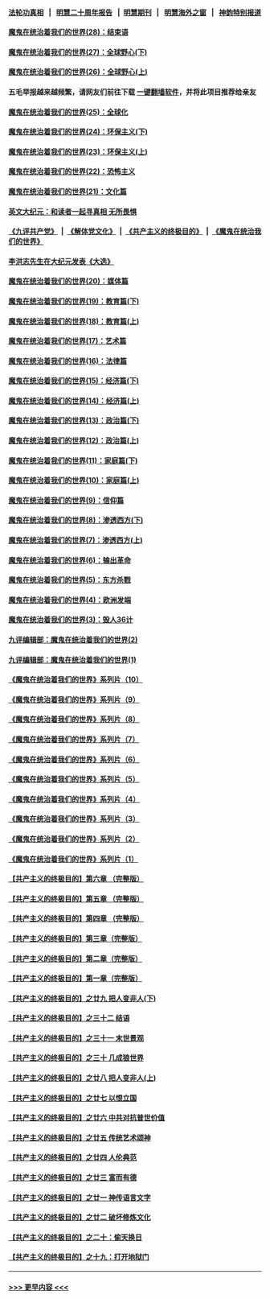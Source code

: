 #### [法轮功真相](https://github.com/gfw-breaker/truth/blob/master/README.md?t=0) &nbsp;&nbsp;|&nbsp;&nbsp; [明慧二十周年报告](https://github.com/gfw-breaker/mh-reports/blob/master/README.md?t=0) &nbsp;&nbsp;|&nbsp;&nbsp;[明慧期刊](https://github.com/gfw-breaker/mh-qikan) &nbsp;&nbsp;|&nbsp;&nbsp; [明慧海外之窗](https://github.com/gfw-breaker/mh-news/blob/master/README.md?t=0) &nbsp;&nbsp;|&nbsp;&nbsp; [神韵特别报道](https://github.com/gfw-breaker/mh-news/blob/master/shenyun.md?t=0)
#### [魔鬼在统治着我们的世界(28)：结束语](../pages/nsc422/n10936246.md?t=07230101) 
#### [魔鬼在统治着我们的世界(27)：全球野心(下)](../pages/nsc422/n10928319.md?t=07230101) 
#### [魔鬼在统治着我们的世界(26)：全球野心(上)](../pages/nsc422/n10900318.md?t=07230101) 
#### 五毛举报越来越频繁，请网友们前往下载 [一键翻墙软件](https://github.com/gfw-breaker/ssr-accounts)，并将此项目推荐给亲友
#### [魔鬼在统治着我们的世界(25)：全球化](../pages/nsc422/n10788205.md?t=07230101) 
#### [魔鬼在统治着我们的世界(24)：环保主义(下)](../pages/nsc422/n10695307.md?t=07230101) 
#### [魔鬼在统治着我们的世界(23)：环保主义(上)](../pages/nsc422/n10688613.md?t=07230101) 
#### [魔鬼在统治着我们的世界(22)：恐怖主义](../pages/nsc422/n10614727.md?t=07230101) 
#### [魔鬼在统治着我们的世界(21)：文化篇](../pages/nsc422/n10597706.md?t=07230101) 
#### [英文大纪元：和读者一起寻真相 无所畏惧](../pages/nsc422/n12542027.md?t=07230101) 
#### [《九评共产党》](https://github.com/begood0513/9ping.md/blob/master/README.md) &nbsp;|&nbsp; [《解体党文化》](../../../../jtdwh.md/blob/master/README.md)  &nbsp;|&nbsp; [《共产主义的终极目的》](../../../../gczydzjmd.md/blob/master/README.md) &nbsp;|&nbsp; [《魔鬼在统治我们的世界》](../../../../mgztzwmdsj.md/blob/master/README.md) 
#### [李洪志先生在大纪元发表《大选》](../pages/nsc422/n12534746.md?t=07230101) 
#### [魔鬼在统治着我们的世界(20)：媒体篇](../pages/nsc422/n10586579.md?t=07230101) 
#### [魔鬼在统治着我们的世界(19)：教育篇(下)](../pages/nsc422/n10564808.md?t=07230101) 
#### [魔鬼在统治着我们的世界(18)：教育篇(上)](../pages/nsc422/n10526970.md?t=07230101) 
#### [魔鬼在统治着我们的世界(17)：艺术篇](../pages/nsc422/n10499093.md?t=07230101) 
#### [魔鬼在统治着我们的世界(16)：法律篇](../pages/nsc422/n10485969.md?t=07230101) 
#### [魔鬼在统治着我们的世界(15)：经济篇(下)](../pages/nsc422/n10469975.md?t=07230101) 
#### [魔鬼在统治着我们的世界(14)：经济篇(上)](../pages/nsc422/n10457370.md?t=07230101) 
#### [魔鬼在统治着我们的世界(13)：政治篇(下)](../pages/nsc422/n10448270.md?t=07230101) 
#### [魔鬼在统治着我们的世界(12)：政治篇(上)](../pages/nsc422/n10444576.md?t=07230101) 
#### [魔鬼在统治着我们的世界(11)：家庭篇(下)](../pages/nsc422/n10440961.md?t=07230101) 
#### [魔鬼在统治着我们的世界(10)：家庭篇(上)](../pages/nsc422/n10435448.md?t=07230101) 
#### [魔鬼在统治着我们的世界(9)：信仰篇](../pages/nsc422/n10432159.md?t=07230101) 
#### [魔鬼在统治着我们的世界(8)：渗透西方(下)](../pages/nsc422/n10429603.md?t=07230101) 
#### [魔鬼在统治着我们的世界(7)：渗透西方(上)](../pages/nsc422/n10426013.md?t=07230101) 
#### [魔鬼在统治着我们的世界(6)：输出革命](../pages/nsc422/n10421536.md?t=07230101) 
#### [魔鬼在统治着我们的世界(5)：东方杀戮](../pages/nsc422/n10417707.md?t=07230101) 
#### [魔鬼在统治着我们的世界(4)：欧洲发端](../pages/nsc422/n10414890.md?t=07230101) 
#### [魔鬼在统治着我们的世界(3)：毁人36计](../pages/nsc422/n10411583.md?t=07230101) 
#### [九评编辑部：魔鬼在统治着我们的世界(2)](../pages/nsc422/n10410036.md?t=07230101) 
#### [九评编辑部：魔鬼在统治着我们的世界(1)](../pages/nsc422/n10406825.md?t=07230101) 
#### [《魔鬼在统治着我们的世界》系列片（10）](../pages/nsc422/n12292670.md?t=07230101) 
#### [《魔鬼在统治着我们的世界》系列片（9）](../pages/nsc422/n12290859.md?t=07230101) 
#### [《魔鬼在统治着我们的世界》系列片（8）](../pages/nsc422/n12287445.md?t=07230101) 
#### [《魔鬼在统治着我们的世界》系列片（7）](../pages/nsc422/n12283425.md?t=07230101) 
#### [《魔鬼在统治着我们的世界》系列片（6）](../pages/nsc422/n12282314.md?t=07230101) 
#### [《魔鬼在统治着我们的世界》系列片（5）](../pages/nsc422/n12281419.md?t=07230101) 
#### [《魔鬼在统治着我们的世界》系列片（4）](../pages/nsc422/n12274024.md?t=07230101) 
#### [《魔鬼在统治着我们的世界》系列片（3）](../pages/nsc422/n12271322.md?t=07230101) 
#### [《魔鬼在统治着我们的世界》系列片（2）](../pages/nsc422/n12269049.md?t=07230101) 
#### [《魔鬼在统治着我们的世界》系列片（1）](../pages/nsc422/n12267575.md?t=07230101) 
#### [【共产主义的终极目的】第六章 （完整版）](../pages/nsc422/n11428913.md?t=07230101) 
#### [【共产主义的终极目的】第五章 （完整版）](../pages/nsc422/n11428912.md?t=07230101) 
#### [【共产主义的终极目的】第四章 （完整版）](../pages/nsc422/n11428907.md?t=07230101) 
#### [【共产主义的终极目的】第三章（完整版）](../pages/nsc422/n11428848.md?t=07230101) 
#### [【共产主义的终极目的】第二章（完整版）](../pages/nsc422/n11428831.md?t=07230101) 
#### [【共产主义的终极目的】第一章（完整版）](../pages/nsc422/n11417651.md?t=07230101) 
#### [【共产主义的终极目的】之廿九 把人变非人(下)](../pages/nsc422/n11344140.md?t=07230101) 
#### [【共产主义的终极目的】之三十二 结语](../pages/nsc422/n11360535.md?t=07230101) 
#### [【共产主义的终极目的】之三十一 末世景观](../pages/nsc422/n11351129.md?t=07230101) 
#### [【共产主义的终极目的】之三十 几成狼世界](../pages/nsc422/n11348280.md?t=07230101) 
#### [【共产主义的终极目的】之廿八 把人变非人(上)](../pages/nsc422/n11340492.md?t=07230101) 
#### [【共产主义的终极目的】之廿七 以恨立国](../pages/nsc422/n11336944.md?t=07230101) 
#### [【共产主义的终极目的】之廿六 中共对抗普世价值](../pages/nsc422/n11324785.md?t=07230101) 
#### [【共产主义的终极目的】之廿五 传统艺术颂神](../pages/nsc422/n11296396.md?t=07230101) 
#### [【共产主义的终极目的】之廿四 人伦典范](../pages/nsc422/n11296397.md?t=07230101) 
#### [【共产主义的终极目的】之廿三 富而有德](../pages/nsc422/n11283598.md?t=07230101) 
#### [【共产主义的终极目的】之廿一 神传语言文字](../pages/nsc422/n11263265.md?t=07230101) 
#### [【共产主义的终极目的】之廿二 破坏修炼文化](../pages/nsc422/n11245728.md?t=07230101) 
#### [【共产主义的终极目的】之二十：偷天换日](../pages/nsc422/n11238846.md?t=07230101) 
#### [【共产主义的终极目的】之十九：打开地狱门](../pages/nsc422/n11206376.md?t=07230101) 

----
#### [ >>> 更早内容 <<< ](../indexes/nsc422-earlier.md)

